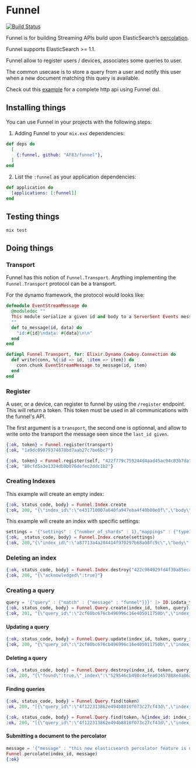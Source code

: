 # Funnel

[![Build Status](https://travis-ci.org/AF83/funnel.png?branch=master)](https://travis-ci.org/AF83/funnel)

Funnel is for building Streaming APIs build upon ElasticSearch’s
[percolation](http://www.elasticsearch.org/guide/en/elasticsearch/reference/current/search-percolate.html).

Funnel supports ElasticSearch >= 1.1.

Funnel allow to register users / devices, associates some queries to user.

The common usecase is to store a query from a user and notify this user when a
new document matching this query is available.

Check out this [example](https://github.com/AF83/funnel_http) for a complete http api using Funnel dsl.

## Installing things

You can use Funnel in your projects with the following steps:

1. Adding Funnel to your `mix.exs` dependencies:

```elixir
def deps do
  [
    {:funnel, github: "AF83/funnel"},
  ]
end
```

2. List the `:funnel` as your application dependencies:

```elixir
def application do
  [applications: [:funnel]]
end
```

## Testing things

``` shell
mix test
```

## Doing things

### Transport

Funnel has this notion of `Funnel.Transport`. Anything implementing the
`Funnel.Transport` protocol can be a transport.

For the dynamo framework, the protocol would looks like:

```elixir
defmodule EventStreamMessage do
  @moduledoc ""
  This module serialize a given id and body to a ServerSent Events message.
  ""
  def to_message(id, data) do
    "id:#{id}\ndata: #{data}\n\n"
  end
end

defimpl Funnel.Transport, for: Elixir.Dynamo.Cowboy.Connection do
  def write(conn, %{:id => id, :item => item}) do
    conn.chunk EventStreamMessage.to_message(id, item)
  end
end
```

### Register

A user, or a device, can register to funnel by using the `/register` endpoint.
This will return a token. This token must be used in all communications with the
funnel's API.

The first argument is a `transport`, the second one is optionnal, and allow to
write onto the transport the message seen since the `last_id given`.

```elixir
{:ok, token} = Funnel.register(transport)
{:ok, "1a9dc09879374878bd7aab27c7be6bc7"}

{:ok, token} = Funnel.register(self, "422f779c759244d4aad45ac94c83b7da")
{:ok, "80cfd5a3e1324db8b076defec2ddc1b2"}
```

### Creating Indexes

This example will create an empty index:

```elixir
{:ok, status_code, body} = Funnel.Index.create
{:ok, 200, "{\"index_id\":\"e431710007a640fa947eba4f40b00e0f\",\"body\":{\"acknowledged\":true}}"}
```

This example will create an index with specific settings:

``` elixir
settings = '{"settings" : {"number_of_shards" : 1},"mappings" : {"type1" :{"_source" : { "enabled" : false },"properties" : {"field1" : { "type" :"string", "index" : "not_analyzed" }}}}}' |> IO.iodata_to_binary
{:ok, _status_code, body} = Funnel.Index.create(settings)
{:ok, 200,"{\"index_id\":\"a87713a4a284414f970297b68a08fc9c\",\"body\":{\"acknowledged\":true}}"}
```


### Deleting an index

``` elixir
{:ok, status_code, body} = Funnel.Index.destroy("422c964929fd4f39a85eca541341984a")
{:ok, 200, "{\"acknowledged\":true}"}
```

### Creating a query

``` elixir
query = '{"query" : {"match" : {"message" : "funnel"}}}' |> IO.iodata_to_binary
{:ok, status_code, body} = Funnel.Query.create(index_id, token, query)
{:ok, 201, "{\"query_id\":\"2cf60bc676cb496996c16e405011750b\",\"index_id\":\"936f7a079cec4d59b23a08f4089af9b3\",\"body\":{\"_id\":\"token-2cf60bc676cb496996c16e405011750b\",\"_index\":\"936f7a079cec4d59b23a08f4089af9b3_test\",\"_type\":\".percolator\",\"_version\":1,\"created\":true}}"}
```

#### Updating a query

``` elixir
{:ok, status_code, body} = Funnel.Query.update(index_id, token, query_id, query)
{:ok, 200, "{\"query_id\":\"2cf60bc676cb496996c16e405011750b\",\"index_id\":\"936f7a079cec4d59b23a08f4089af9b3\",\"body\":{\"_id\":\"token-2cf60bc676cb496996c16e405011750b\",\"_index\":\"936f7a079cec4d59b23a08f4089af9b3_test\",\"_type\":\".percolator\",\"_version\":2,\"created\":false}}"}
```

#### Deleting a query

``` elixir
{:ok, status_code, body} = Funnel.Query.destroy(index_id, token, query_id)
:ok, 200, "{\"found\":true,\"_index\":\"529546cb498c4efea03457888e4a86ad_test\",\"_type\":\".percolator\",\"_id\":\"token-f32dd53f203f4cc1a7b9e082fa5fcfcf\",\"_version\":2}"}
```

#### Finding queries

``` elixir
{:ok, status_code, body} = Funnel.Query.find(token)
:ok, 200, "[{\"query_id\":\"4f122313862e494b8810f073c27cf43d\",\"index_id\":\"b79d2e9ff8c949e08ba98c4d8c216547\",\"score\":1.0}]"}

{:ok, status_code, body} = Funnel.Query.find(token, %{index_id: index_id})
:ok, 200, "[{\"query_id\":\"4f122313862e494b8810f073c27cf43d\",\"index_id\":\"b79d2e9ff8c949e08ba98c4d8c216547\",\"score\":1.0}]"}
```

#### Submitting a document to the percolator

``` elixir
message = '{"message" : "this new elasticsearch percolator feature is nice, borat style"}' |> IO.iodata_to_binary
Funnel.percolate(index_id, message)
{:ok}
```
